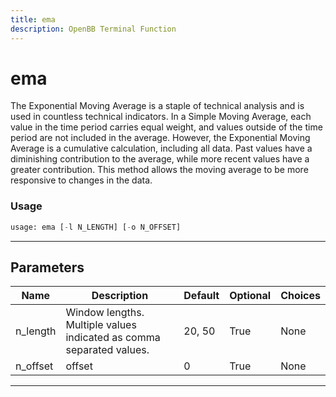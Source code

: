 ```yaml
---
title: ema
description: OpenBB Terminal Function
---
```


# ema

The Exponential Moving Average is a staple of technical analysis and is used in countless technical indicators. In a Simple Moving Average, each value in the time period carries equal weight, and values outside of the time period are not included in the average. However, the Exponential Moving Average is a cumulative calculation, including all data. Past values have a diminishing contribution to the average, while more recent values have a greater contribution. This method allows the moving average to be more responsive to changes in the data.

### Usage

```python
usage: ema [-l N_LENGTH] [-o N_OFFSET]
```

---

## Parameters

| Name | Description | Default | Optional | Choices |
| ---- | ----------- | ------- | -------- | ------- |
| n_length | Window lengths. Multiple values indicated as comma separated values. | 20, 50 | True | None |
| n_offset | offset | 0 | True | None |
---

